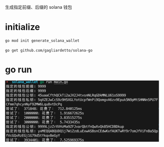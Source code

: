 生成指定前缀、后缀的 solana 钱包

# initialize

```
go mod init generate_solana_wallet

go get github.com/gagliardetto/solana-go
```

# go run

![alt text](image.png)
